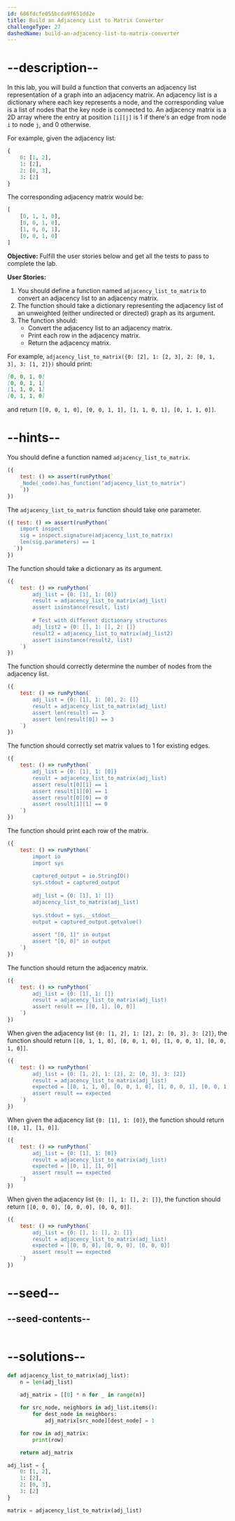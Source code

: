 ```yaml
---
id: 686fdcfe055bcda9f651dd2e
title: Build an Adjacency List to Matrix Converter
challengeType: 27
dashedName: build-an-adjacency-list-to-matrix-converter
---
```


# --description--

In this lab, you will build a function that converts an adjacency list representation of a graph into an adjacency matrix. An adjacency list is a dictionary where each key represents a node, and the corresponding value is a list of nodes that the key node is connected to. An adjacency matrix is a 2D array where the entry at position `[i][j]` is 1 if there's an edge from node `i` to node `j`, and 0 otherwise.

For example, given the adjacency list:

```py
{
    0: [1, 2],
    1: [2],
    2: [0, 3],
    3: [2]
}
```

The corresponding adjacency matrix would be:

```py
[
    [0, 1, 1, 0],
    [0, 0, 1, 0],
    [1, 0, 0, 1],
    [0, 0, 1, 0]
]
```

**Objective:** Fulfill the user stories below and get all the tests to pass to complete the lab.

**User Stories:**

1. You should define a function named `adjacency_list_to_matrix` to convert an adjacency list to an adjacency matrix.
2. The function should take a dictionary representing the adjacency list of an unweighted (either undirected or directed) graph as its argument.
3. The function should:
   - Convert the adjacency list to an adjacency matrix.
   - Print each row in the adjacency matrix.
   - Return the adjacency matrix.

For example, `adjacency_list_to_matrix({0: [2], 1: [2, 3], 2: [0, 1, 3], 3: [1, 2]})` should print:

```md
[0, 0, 1, 0]
[0, 0, 1, 1]
[1, 1, 0, 1]
[0, 1, 1, 0]
```

and return `[[0, 0, 1, 0], [0, 0, 1, 1], [1, 1, 0, 1], [0, 1, 1, 0]]`.


# --hints--

You should define a function named `adjacency_list_to_matrix`.

```js
({ 
    test: () => assert(runPython(`
    _Node(_code).has_function("adjacency_list_to_matrix")
    `)) 
})
```

The `adjacency_list_to_matrix` function should take one parameter.

```js
({ test: () => assert(runPython(`
    import inspect 
    sig = inspect.signature(adjacency_list_to_matrix)
    len(sig.parameters) == 1
  `))
})
```

The function should take a dictionary as its argument.

```js
({ 
    test: () => runPython(`
        adj_list = {0: [1], 1: [0]}
        result = adjacency_list_to_matrix(adj_list)
        assert isinstance(result, list)
        
        # Test with different dictionary structures
        adj_list2 = {0: [], 1: [], 2: []}
        result2 = adjacency_list_to_matrix(adj_list2)
        assert isinstance(result2, list)
    `) 
})
```

The function should correctly determine the number of nodes from the adjacency list.

```js
({ 
    test: () => runPython(`
        adj_list = {0: [1], 1: [0], 2: []}
        result = adjacency_list_to_matrix(adj_list)
        assert len(result) == 3
        assert len(result[0]) == 3
    `) 
})
```

The function should correctly set matrix values to 1 for existing edges.

```js
({ 
    test: () => runPython(`
        adj_list = {0: [1], 1: [0]}
        result = adjacency_list_to_matrix(adj_list)
        assert result[0][1] == 1
        assert result[1][0] == 1
        assert result[0][0] == 0
        assert result[1][1] == 0
    `) 
})
```

The function should print each row of the matrix.

```js
({ 
    test: () => runPython(`
        import io
        import sys
        
        captured_output = io.StringIO()
        sys.stdout = captured_output
        
        adj_list = {0: [1], 1: []}
        adjacency_list_to_matrix(adj_list)
        
        sys.stdout = sys.__stdout__
        output = captured_output.getvalue()
        
        assert "[0, 1]" in output
        assert "[0, 0]" in output
    `) 
})
```

The function should return the adjacency matrix.

```js
({ 
    test: () => runPython(`
        adj_list = {0: [1], 1: []}
        result = adjacency_list_to_matrix(adj_list)
        assert result == [[0, 1], [0, 0]]
    `) 
})
```

When given the adjacency list `{0: [1, 2], 1: [2], 2: [0, 3], 3: [2]}`, the function should return `[[0, 1, 1, 0], [0, 0, 1, 0], [1, 0, 0, 1], [0, 0, 1, 0]]`.

```js
({ 
    test: () => runPython(`
        adj_list = {0: [1, 2], 1: [2], 2: [0, 3], 3: [2]}
        result = adjacency_list_to_matrix(adj_list)
        expected = [[0, 1, 1, 0], [0, 0, 1, 0], [1, 0, 0, 1], [0, 0, 1, 0]]
        assert result == expected
    `) 
})
```

When given the adjacency list `{0: [1], 1: [0]}`, the function should return `[[0, 1], [1, 0]]`.

```js
({ 
    test: () => runPython(`
        adj_list = {0: [1], 1: [0]}
        result = adjacency_list_to_matrix(adj_list)
        expected = [[0, 1], [1, 0]]
        assert result == expected
    `) 
})
```

When given the adjacency list `{0: [], 1: [], 2: []}`, the function should return `[[0, 0, 0], [0, 0, 0], [0, 0, 0]]`.

```js
({ 
    test: () => runPython(`
        adj_list = {0: [], 1: [], 2: []}
        result = adjacency_list_to_matrix(adj_list)
        expected = [[0, 0, 0], [0, 0, 0], [0, 0, 0]]
        assert result == expected
    `) 
})
```

# --seed--

## --seed-contents--

```py

```

# --solutions--

```py
def adjacency_list_to_matrix(adj_list):
    n = len(adj_list)
    
    adj_matrix = [[0] * n for _ in range(n)]

    for src_node, neighbors in adj_list.items(): 
        for dest_node in neighbors:
            adj_matrix[src_node][dest_node] = 1

    for row in adj_matrix:
        print(row)

    return adj_matrix

adj_list = {
    0: [1, 2],
    1: [2],
    2: [0, 3],
    3: [2]
}

matrix = adjacency_list_to_matrix(adj_list)
```
